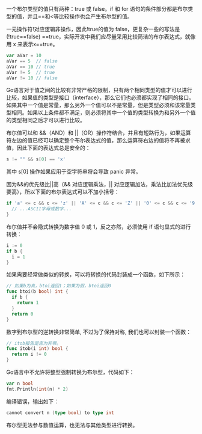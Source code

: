 一个布尔类型的值只有两种：true 或 false。if 和 for 语句的条件部分都是布尔类型的值，并且==和<等比较操作也会产生布尔型的值。

一元操作符!对应逻辑非操作，因此!true的值为 false，更复杂一些的写法是(!true==false) ==true，实际开发中我们应尽量采用比较简洁的布尔表达式，就像用 x 来表示x==true。

```go
var aVar = 10 
aVar == 5  // false
aVar == 10 // true 
aVar != 5  // true
aVar != 10 // false
```

Go语言对于值之间的比较有非常严格的限制，只有两个相同类型的值才可以进行比较，如果值的类型是接口（interface），那么它们也必须都实现了相同的接口。如果其中一个值是常量，那么另外一个值可以不是常量，但是类型必须和该常量类型相同。如果以上条件都不满足，则必须将其中一个值的类型转换为和另外一个值的类型相同之后才可以进行比较。

布尔值可以和 &&（AND）和 ||（OR）操作符结合，并且有短路行为，如果运算符左边的值已经可以确定整个布尔表达式的值，那么运算符右边的值将不再被求值，因此下面的表达式总是安全的：

```go
s != "" && s[0] == 'x'
```

其中 s[0] 操作如果应用于空字符串将会导致 panic 异常。

因为&&的优先级比||高（&& 对应逻辑乘法，|| 对应逻辑加法，乘法比加法优先级要高），所以下面的布尔表达式可以不加小括号：

```go
if 'a' <= c && c <= 'z' || 'A' <= c && c <= 'Z' || '0' <= c && c <= '9' {
  // ...ASCII字母或数字... 
}
```

布尔值并不会隐式转换为数字值 0 或 1，反之亦然，必须使用 if 语句显式的进行转换：

```go
i := 0 
if b {
  i = 1 
}
```

如果需要经常做类似的转换，可以将转换的代码封装成一个函数，如下所示：

```go
// 如果b为真，btoi返回1；如果为假，btoi返回0 
func btoi(b bool) int {
  if b {
    return 1
  }
  return 0
}
```

数字到布尔型的逆转换非常简单, 不过为了保持对称, 我们也可以封装一个函数：

```go
// itob报告是否为非零。 
func itob(i int) bool {
  return i != 0 
}
```

Go语言中不允许将整型强制转换为布尔型，代码如下：

```go
var n bool 
fmt.Println(int(n) * 2)
```

编译错误，输出如下：

```go
cannot convert n (type bool) to type int 
```

布尔型无法参与数值运算，也无法与其他类型进行转换。